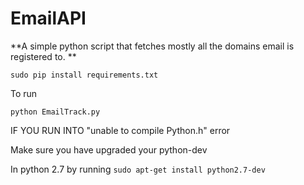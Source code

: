 # EmailAPI

**A simple python script that fetches mostly all the  domains email is registered to. **


`sudo pip install requirements.txt`

To run

`python EmailTrack.py`


IF YOU RUN INTO "unable to compile Python.h" error 

Make sure you have upgraded your python-dev 

In python 2.7  by running `sudo apt-get install python2.7-dev`
